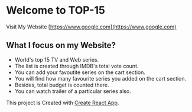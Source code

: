 # Welcome to TOP-15

Visit My Website [https://www.google.com](https://www.google.com)

## What I focus on my Website?

- World's top 15 TV and Web series.
- The list is created through IMDB's total vote count.
- You can add your favoutite series on the cart section.
- You will find how many favourite series you added on the cart section.
- Besides, total budget is counted there.
- You can watch trailer of a particular series also.

This project is Created with [Create React App](https://github.com/facebook/create-react-app).
